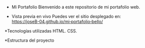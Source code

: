 * Mi Portafolio
Bienvenido a este repositorio de mi portafolio web.

* Vista previa en vivo
Puedes ver el sitio desplegado en:  
https://joseB-04.github.io/mi‑portafolio‑bello/ 

*Tecnologías utilizadas
HTML. 
CSS.

*Estructura del proyecto



